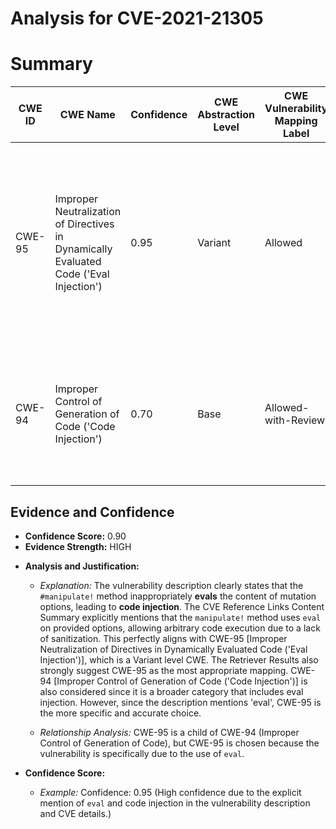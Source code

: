 # Analysis for CVE-2021-21305

# Summary
| CWE ID | CWE Name | Confidence | CWE Abstraction Level | CWE Vulnerability Mapping Label | CWE-Vulnerability Mapping Notes |
|---|---|---|---|---|---|
| CWE-95 | Improper Neutralization of Directives in Dynamically Evaluated Code ('Eval Injection') | 0.95 | Variant | Allowed | Primary CWE: This CWE accurately describes the vulnerability where the `manipulate!` method uses `eval` on unsanitized input, leading to code execution. |
| CWE-94 | Improper Control of Generation of Code ('Code Injection') | 0.70 | Base | Allowed-with-Review | Secondary CWE: This CWE describes the general case of code injection, which is related to the eval injection. |

## Evidence and Confidence

*   **Confidence Score:** 0.90
*   **Evidence Strength:** HIGH

- **Analysis and Justification:**  
  - *Explanation:* The vulnerability description clearly states that the `#manipulate!` method inappropriately **evals** the content of mutation options, leading to **code injection**. The CVE Reference Links Content Summary explicitly mentions that the `manipulate!` method uses `eval` on provided options, allowing arbitrary code execution due to a lack of sanitization. This perfectly aligns with CWE-95 [Improper Neutralization of Directives in Dynamically Evaluated Code ('Eval Injection')], which is a Variant level CWE. The Retriever Results also strongly suggest CWE-95 as the most appropriate mapping. CWE-94 [Improper Control of Generation of Code ('Code Injection')] is also considered since it is a broader category that includes eval injection. However, since the description mentions 'eval', CWE-95 is the more specific and accurate choice.
  
  - *Relationship Analysis:* CWE-95 is a child of CWE-94 (Improper Control of Generation of Code), but CWE-95 is chosen because the vulnerability is specifically due to the use of `eval`.

- **Confidence Score:**  
  - *Example:* Confidence: 0.95 (High confidence due to the explicit mention of `eval` and code injection in the vulnerability description and CVE details.)